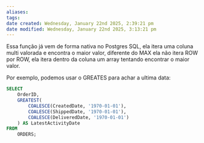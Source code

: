 ```yaml
---
aliases: 
tags: 
date created: Wednesday, January 22nd 2025, 2:39:21 pm
date modified: Wednesday, January 22nd 2025, 3:13:21 pm
---
```

Essa função já vem de forma nativa no Postgres SQL, ela itera uma coluna multi valorada e encontra o maior valor, diferente do MAX ela não itera ROW por ROW, ela itera dentro da coluna um array tentando encontrar o maior valor.

Por exemplo, podemos usar o GREATES para achar a ultima data:

```sql
SELECT 
    OrderID,
    GREATEST(
        COALESCE(CreatedDate, '1970-01-01'),
        COALESCE(ShippedDate, '1970-01-01'),
        COALESCE(DeliveredDate, '1970-01-01')
    ) AS LatestActivityDate
FROM 
    ORDERS;
```